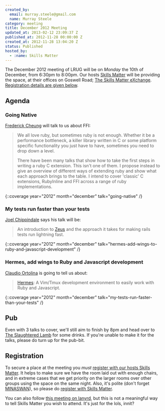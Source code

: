 ```yaml
---
created_by:
  email: murray.steele@gmail.com
  name: Murray Steele
category: meeting
title: December 2012 Meeting
updated_at: 2013-02-12 23:09:37 Z
published_at: 2012-11-28 00:00:00 Z
created_at: 2012-11-28 13:04:20 Z
status: Published
hosted_by:
  - :name: Skills Matter
---
```


The December 2012 meeting of LRUG will be on *Monday* the 10th of December, from 6:30pm to 8:00pm.  Our hosts [Skills Matter](http://skillsmatter.com/) will be providing the space, at their offices on Goswell Road; [The Skills Matter eXchange](http://skillsmatter.com/location-details/design-architecture/484/96).  <a href="#dec12registration">Registration details are given below</a>.

Agenda
------

### Going Native

[Frederick Cheung](http://www.spacevatican.org/) will talk to us about FFI:

> We all love ruby, but sometimes ruby is not enough. Whether it be a
> performance bottleneck, a killer library written in C or some
> platform specific functionality you just have to have, sometimes you
> need to drop down a level.
>
> There have been many talks that show how to take the first steps in
> writing a ruby C extension. This isn't one of them. I propose
> instead to give an overview of different ways of extending ruby and
> show what each approach brings to the table. I intend to cover
> 'classic' C extensions, RubyInline and FFI across a range of ruby
> implementations.

{::coverage year="2012" month="december" talk="going-native" /}

### My tests run faster than your tests

[Joel Chippindale](http://blog.mocoso.co.uk/) says his talk will be:

> An introduction to [Zeus](https://github.com/burke/zeus) and
> the approach it takes for making rails tests run lightning fast.

{::coverage year="2012" month="december" talk="hermes-add-wings-to-ruby-and-javascript-development" /}

### Hermes, add wings to Ruby and Javascript development

[Claudio Ortolina](http://claudio-ortolina.org/) is going to tell us about:

> [Hermes](https://github.com/New-Bamboo/Hermes): A Vim/Tmux development environment to
> easily work with Ruby and Javascript.

{::coverage year="2012" month="december" talk="my-tests-run-faster-than-your-tests" /}

Pub
---

Even with 3 talks to cover, we'll still aim to finish by 8pm and head over to [The Slaughtered Lamb](http://www.theslaughteredlambpub.com/) for some drinks.  If you're unable to make it for the talks, please do turn up for the pub-bit.

Registration <a name="dec12registration">&nbsp;</a>
---------------------------------------------------

To secure a place at the meeting you *must* [register with our hosts Skills Matter](http://skillsmatter.com/event-details/home/london-ruby-december).  It helps to make sure we have the room laid out with enough chairs, and in extreme cases that we get priority on the larger rooms over other groups using the space on the same night.  Also, it's polite (don't forget [MINASWAN](http://oreilly.com/ruby/excerpts/ruby-learning-rails/ruby-glossary.html#I_indexterm_d1e32036)), so please do [register with Skills Matter](http://skillsmatter.com/event-details/home/london-ruby-december).

You can also follow [this meeting on lanyrd](http://lanyrd.com/2012/lrug-december/), but this is not a meaningful way to tell Skills Matter you wish to attend.  It's just for the lols, innit?

